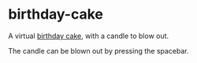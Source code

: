 # birthday-cake
A virtual [birthday cake][cake], with a candle to blow out.

The candle can be blown out by pressing the spacebar.

[cake]: https://dvberkel.github.io/birthday-cake/
